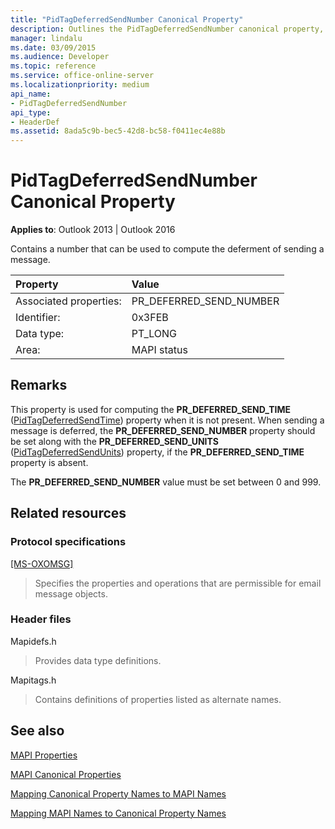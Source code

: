 ```yaml
---
title: "PidTagDeferredSendNumber Canonical Property"
description: Outlines the PidTagDeferredSendNumber canonical property, which contains a number that can be used to compute the deferment of sending a message.
manager: lindalu
ms.date: 03/09/2015
ms.audience: Developer
ms.topic: reference
ms.service: office-online-server
ms.localizationpriority: medium
api_name:
- PidTagDeferredSendNumber
api_type:
- HeaderDef
ms.assetid: 8ada5c9b-bec5-42d8-bc58-f0411ec4e88b
---
```


# PidTagDeferredSendNumber Canonical Property

  
  
**Applies to**: Outlook 2013 | Outlook 2016 
  
Contains a number that can be used to compute the deferment of sending a message.
  
|Property |Value |
|:-----|:-----|
|Associated properties:  <br/> |PR_DEFERRED_SEND_NUMBER  <br/> |
|Identifier:  <br/> |0x3FEB  <br/> |
|Data type:  <br/> |PT_LONG  <br/> |
|Area:  <br/> |MAPI status  <br/> |
   
## Remarks

This property is used for computing the **PR_DEFERRED_SEND_TIME** ([PidTagDeferredSendTime](pidtagdeferredsendtime-canonical-property.md)) property when it is not present. When sending a message is deferred, the **PR_DEFERRED_SEND_NUMBER** property should be set along with the **PR_DEFERRED_SEND_UNITS** ([PidTagDeferredSendUnits](pidtagdeferredsendunits-canonical-property.md)) property, if the **PR_DEFERRED_SEND_TIME** property is absent. 
  
The **PR_DEFERRED_SEND_NUMBER** value must be set between 0 and 999. 
  
## Related resources

### Protocol specifications

[[MS-OXOMSG]](https://msdn.microsoft.com/library/daa9120f-f325-4afb-a738-28f91049ab3c%28Office.15%29.aspx)
  
> Specifies the properties and operations that are permissible for email message objects.
    
### Header files

Mapidefs.h
  
> Provides data type definitions.
    
Mapitags.h
  
> Contains definitions of properties listed as alternate names.
    
## See also



[MAPI Properties](mapi-properties.md)
  
[MAPI Canonical Properties](mapi-canonical-properties.md)
  
[Mapping Canonical Property Names to MAPI Names](mapping-canonical-property-names-to-mapi-names.md)
  
[Mapping MAPI Names to Canonical Property Names](mapping-mapi-names-to-canonical-property-names.md)


